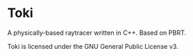 # Toki
A physically-based raytracer written in C++. Based on PBRT.

Toki is licensed under the GNU General Public License v3.
